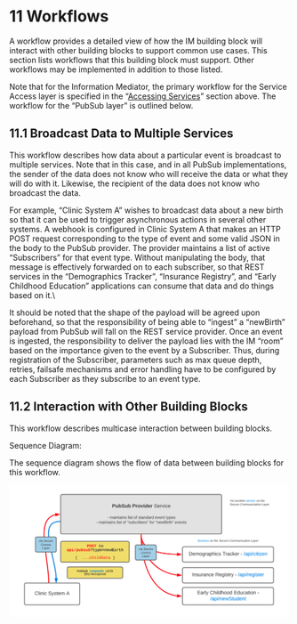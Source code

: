 # 11 Workflows

A workflow provides a detailed view of how the IM building block will interact with other building blocks to support common use cases. This section lists workflows that this building block must support. Other workflows may be implemented in addition to those listed.

Note that for the Information Mediator, the primary workflow for the Service Access layer is specified in the “[Accessing Services](6-functional-requirements.md#6.1.4-accessing-services)” section above. The workflow for the “PubSub layer” is outlined below.

## 11.1 Broadcast Data to Multiple Services <a href="#docs-internal-guid-911e5942-7fff-642b-4c6a-5b48f3133e80" id="docs-internal-guid-911e5942-7fff-642b-4c6a-5b48f3133e80"></a>

This workflow describes how data about a particular event is broadcast to multiple services. Note that in this case, and in all PubSub implementations, the sender of the data does not know who will receive the data or what they will do with it. Likewise, the recipient of the data does not know who broadcast the data.

For example, “Clinic System A” wishes to broadcast data about a new birth so that it can be used to trigger asynchronous actions in several other systems. A webhook is configured in Clinic System A that makes an HTTP POST request corresponding to the type of event and some valid JSON in the body to the PubSub provider. The provider maintains a list of active “Subscribers” for that event type. Without manipulating the body, that message is effectively forwarded on to each subscriber, so that REST services in the “Demographics Tracker”, “Insurance Registry”, and “Early Childhood Education” applications can consume that data and do things based on it.\\

It should be noted that the shape of the payload will be agreed upon beforehand, so that the responsibility of being able to “ingest” a “newBirth” payload from PubSub will fall on the REST service provider. Once an event is ingested, the responsibility to deliver the payload lies with the IM “room” based on the importance given to the event by a Subscriber. Thus, during registration of the Subscriber, parameters such as max queue depth, retries, failsafe mechanisms and error handling have to be configured by each Subscriber as they subscribe to an event type.

## 11.2 Interaction with Other Building Blocks

This workflow describes multicase interaction between building blocks.

Sequence Diagram:

The sequence diagram shows the flow of data between building blocks for this workflow.

![](<.gitbook/assets/Screenshot 2022-07-18 044152.png>)
